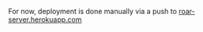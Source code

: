 For now, deployment is done manually via a push to [roar-server.herokuapp.com](roar-server.herokuapp.com)